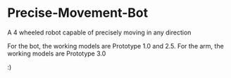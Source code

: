 # Precise-Movement-Bot
A 4 wheeled robot capable of precisely moving in any direction

For the bot, the working models are Prototype 1.0 and 2.5. 
For the arm, the working models are Prototype 3.0 

:)
